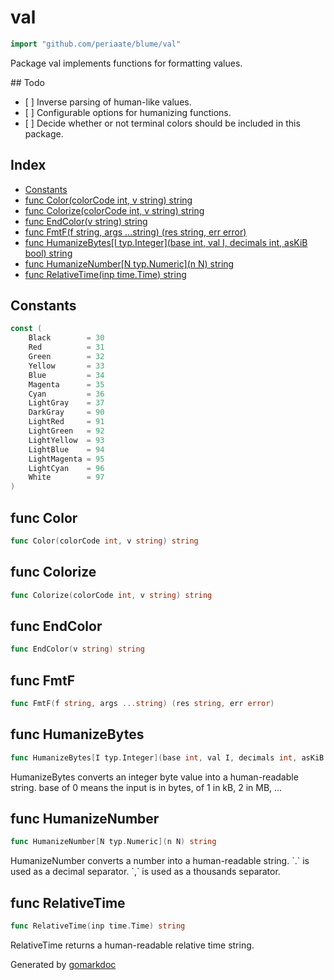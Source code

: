 <!-- Code generated by gomarkdoc. DO NOT EDIT -->

# val

```go
import "github.com/periaate/blume/val"
```

Package val implements functions for formatting values.

\#\# Todo

- \[ \] Inverse parsing of human\-like values.
- \[ \] Configurable options for humanizing functions.
- \[ \] Decide whether or not terminal colors should be included in this package.

## Index

- [Constants](<#constants>)
- [func Color\(colorCode int, v string\) string](<#Color>)
- [func Colorize\(colorCode int, v string\) string](<#Colorize>)
- [func EndColor\(v string\) string](<#EndColor>)
- [func FmtF\(f string, args ...string\) \(res string, err error\)](<#FmtF>)
- [func HumanizeBytes\[I typ.Integer\]\(base int, val I, decimals int, asKiB bool\) string](<#HumanizeBytes>)
- [func HumanizeNumber\[N typ.Numeric\]\(n N\) string](<#HumanizeNumber>)
- [func RelativeTime\(inp time.Time\) string](<#RelativeTime>)


## Constants

<a name="Black"></a>

```go
const (
    Black        = 30
    Red          = 31
    Green        = 32
    Yellow       = 33
    Blue         = 34
    Magenta      = 35
    Cyan         = 36
    LightGray    = 37
    DarkGray     = 90
    LightRed     = 91
    LightGreen   = 92
    LightYellow  = 93
    LightBlue    = 94
    LightMagenta = 95
    LightCyan    = 96
    White        = 97
)
```

<a name="Color"></a>
## func Color

```go
func Color(colorCode int, v string) string
```



<a name="Colorize"></a>
## func Colorize

```go
func Colorize(colorCode int, v string) string
```



<a name="EndColor"></a>
## func EndColor

```go
func EndColor(v string) string
```



<a name="FmtF"></a>
## func FmtF

```go
func FmtF(f string, args ...string) (res string, err error)
```



<a name="HumanizeBytes"></a>
## func HumanizeBytes

```go
func HumanizeBytes[I typ.Integer](base int, val I, decimals int, asKiB bool) string
```

HumanizeBytes converts an integer byte value into a human\-readable string. base of 0 means the input is in bytes, of 1 in kB, 2 in MB, ...

<a name="HumanizeNumber"></a>
## func HumanizeNumber

```go
func HumanizeNumber[N typ.Numeric](n N) string
```

HumanizeNumber converts a number into a human\-readable string. \`.\` is used as a decimal separator. \`,\` is used as a thousands separator.

<a name="RelativeTime"></a>
## func RelativeTime

```go
func RelativeTime(inp time.Time) string
```

RelativeTime returns a human\-readable relative time string.

Generated by [gomarkdoc](<https://github.com/princjef/gomarkdoc>)
